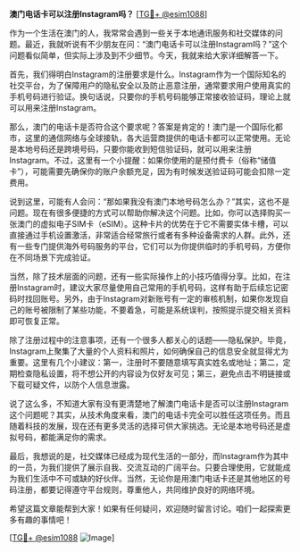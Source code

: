 **澳门电话卡可以注册Instagram吗？** [[TG💪+ @esim1088](https://t.me/s/esim1088)]

作为一个生活在澳门的人，我常常会遇到一些关于本地通讯服务和社交媒体的问题。最近，我就听说有不少朋友在问：“澳门电话卡可以注册Instagram吗？”这个问题看似简单，但实际上涉及到不少细节。今天，我就来给大家详细解答一下。

首先，我们得明白Instagram的注册要求是什么。Instagram作为一个国际知名的社交平台，为了保障用户的隐私安全以及防止恶意注册，通常要求用户使用真实的手机号码进行验证。换句话说，只要你的手机号码能够正常接收验证码，理论上就可以用来注册Instagram。

那么，澳门的电话卡是否符合这个要求呢？答案是肯定的！澳门是一个国际化都市，这里的通信网络与全球接轨，各大运营商提供的电话卡都可以正常使用。无论是本地号码还是跨境号码，只要你能收到短信验证码，就可以用来注册Instagram。不过，这里有一个小提醒：如果你使用的是预付费卡（俗称“储值卡”），可能需要先确保你的账户余额充足，因为有时候发送验证码可能会扣除一定费用。

说到这里，可能有人会问：“那如果我没有澳门本地号码怎么办？”其实，这也不是问题。现在有很多便捷的方式可以帮助你解决这个问题。比如，你可以选择购买一张澳门的虚拟电子SIM卡（eSIM）。这种卡片的优势在于它不需要实体卡槽，可以直接通过手机设置激活，非常适合经常旅行或者有多种设备需求的人群。此外，还有一些专门提供海外号码服务的平台，它们可以为你提供临时的手机号码，方便你在不同场景下完成验证。

当然，除了技术层面的问题，还有一些实际操作上的小技巧值得分享。比如，在注册Instagram时，建议大家尽量使用自己常用的手机号码，这样有助于后续忘记密码时找回账号。另外，由于Instagram对新账号有一定的审核机制，如果你发现自己的账号被限制了某些功能，不要着急，可能是系统误判，按照提示提交相关资料即可恢复正常。

除了注册过程中的注意事项，还有一个很多人都关心的话题——隐私保护。毕竟，Instagram上聚集了大量的个人资料和照片，如何确保自己的信息安全就显得尤为重要。这里有几个小建议：第一，注册时不要随意填写真实姓名或地址；第二，定期检查隐私设置，将不想公开的内容设为仅好友可见；第三，避免点击不明链接或下载可疑文件，以防个人信息泄露。

说了这么多，不知道大家有没有更清楚地了解澳门电话卡是否可以注册Instagram这个问题呢？其实，从技术角度来看，澳门的电话卡完全可以胜任这项任务。而且随着科技的发展，现在还有更多灵活的选择可供大家挑选。无论是本地号码还是虚拟号码，都能满足你的需求。

最后，我想说的是，社交媒体已经成为现代生活的一部分，而Instagram作为其中的一员，为我们提供了展示自我、交流互动的广阔平台。只要合理使用，它就能成为我们生活中不可或缺的好伙伴。当然，无论你是用澳门电话卡还是其他地区的号码注册，都要记得遵守平台规则，尊重他人，共同维护良好的网络环境。

希望这篇文章能帮到大家！如果有任何疑问，欢迎随时留言讨论。咱们一起探索更多有趣的事情吧！

[[TG💪+ @esim1088](https://t.me/s/esim1088) ![Image](https://i.postimg.cc/4NQfJmqS/Snipaste-2025-05-13-00-14-12.png)]